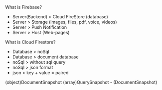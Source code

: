 What is Firebase?
- Server(Backend) > Cloud FireStore (database)
- Server > Storage (images, files, pdf, voice, videos)
- Server > Push Notification
- Server > Host (Web-pages)

What is Cloud Firestore?
- Database > noSql
- Database > document database
- noSql > without sql query
- noSql > json format
- json > key + value = paired



(object)DocumentSnapshot
(array)QuerySnapshot - (DocumentSnapshot)




